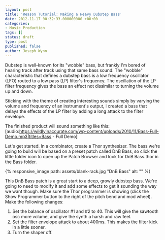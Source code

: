 ```yaml
---
layout: post
title: 'Reason Tutorial: Making a Heavy Dubstep Bass'
date: 2012-11-17 00:32:33.000000000 +00:00
categories:
- Music Production
tags: []
status: draft
type: post
published: false
author: Joseph Wynn
---
```


Dubstep is well-known for its "wobble" bass, but frankly I'm bored of hearing track after track using that same bass sound. The "wobble" characteristic that defines a dubstep bass is a low frequency oscillator (LFO) routed to a low pass (LP) filter's frequency. The oscillation of the LP filter frequency gives the bass an effect not dissimilar to turning the volume up and down.

Sticking with the theme of creating interesting sounds simply by varying the volume and frequency of an instrument's output, I created a bass that delays the effects of the LP filter by adding a long attack to the filter envelope.<!--more-->

The finished product will sound something like this: [audio:https://wildlyinaccurate.com/wp-content/uploads/2010/11/Bass-Full-Demo.mp3|titles=Bass - Full Demo]

Let's get started. In a combinator, create a Thor synthesizer. The bass we're going to build will be based on a preset patch called DnB Bass, so click the little folder icon to open up the Patch Browser and look for DnB Bass.thor in the Bass folder.

{% responsive_image path: assets/blank-rack.jpg "DnB Bass" alt: "" %}

This DnB Bass patch is a great start to a deep, growly dubstep bass. We're going to need to modify it and add some effects to get it sounding the way we want though. Make sure the Thor programmer is showing (click the Show Programmer button to the right of the pitch bend and mod wheel). Make the following changes:

1.  Set the balance of oscillator #1 and #2 to 40. This will give the sawtooth osc more volume, and give the synth a harsh and raw feel.
2.  Set the filter envelope attack to about 400ms. This makes the filter kick in a little sooner.
3.  Turn the shaper off.
